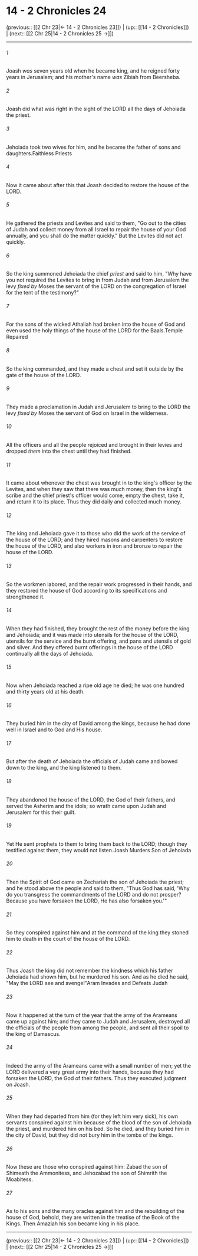 # 14 - 2 Chronicles 24

(previous:: [[2 Chr 23|← 14 - 2 Chronicles 23]]) | (up:: [[14 - 2 Chronicles]]) | (next:: [[2 Chr 25|14 - 2 Chronicles 25 →]])

***


###### 1 
Joash _was_ seven years old when he became king, and he reigned forty years in Jerusalem; and his mother's name _was_ Zibiah from Beersheba. 

###### 2 
Joash did what was right in the sight of the LORD all the days of Jehoiada the priest. 

###### 3 
Jehoiada took two wives for him, and he became the father of sons and daughters.Faithless Priests 

###### 4 
Now it came about after this that Joash decided to restore the house of the LORD. 

###### 5 
He gathered the priests and Levites and said to them, "Go out to the cities of Judah and collect money from all Israel to repair the house of your God annually, and you shall do the matter quickly." But the Levites did not act quickly. 

###### 6 
So the king summoned Jehoiada the chief _priest_ and said to him, "Why have you not required the Levites to bring in from Judah and from Jerusalem the levy _fixed by_ Moses the servant of the LORD on the congregation of Israel for the tent of the testimony?" 

###### 7 
For the sons of the wicked Athaliah had broken into the house of God and even used the holy things of the house of the LORD for the Baals.Temple Repaired 

###### 8 
So the king commanded, and they made a chest and set it outside by the gate of the house of the LORD. 

###### 9 
They made a proclamation in Judah and Jerusalem to bring to the LORD the levy _fixed by_ Moses the servant of God on Israel in the wilderness. 

###### 10 
All the officers and all the people rejoiced and brought in their levies and dropped _them_ into the chest until they had finished. 

###### 11 
It came about whenever the chest was brought in to the king's officer by the Levites, and when they saw that there was much money, then the king's scribe and the chief priest's officer would come, empty the chest, take it, and return it to its place. Thus they did daily and collected much money. 

###### 12 
The king and Jehoiada gave it to those who did the work of the service of the house of the LORD; and they hired masons and carpenters to restore the house of the LORD, and also workers in iron and bronze to repair the house of the LORD. 

###### 13 
So the workmen labored, and the repair work progressed in their hands, and they restored the house of God according to its specifications and strengthened it. 

###### 14 
When they had finished, they brought the rest of the money before the king and Jehoiada; and it was made into utensils for the house of the LORD, utensils for the service and the burnt offering, and pans and utensils of gold and silver. And they offered burnt offerings in the house of the LORD continually all the days of Jehoiada. 

###### 15 
Now when Jehoiada reached a ripe old age he died; he was one hundred and thirty years old at his death. 

###### 16 
They buried him in the city of David among the kings, because he had done well in Israel and to God and His house. 

###### 17 
But after the death of Jehoiada the officials of Judah came and bowed down to the king, and the king listened to them. 

###### 18 
They abandoned the house of the LORD, the God of their fathers, and served the Asherim and the idols; so wrath came upon Judah and Jerusalem for this their guilt. 

###### 19 
Yet He sent prophets to them to bring them back to the LORD; though they testified against them, they would not listen.Joash Murders Son of Jehoiada 

###### 20 
Then the Spirit of God came on Zechariah the son of Jehoiada the priest; and he stood above the people and said to them, "Thus God has said, 'Why do you transgress the commandments of the LORD and do not prosper? Because you have forsaken the LORD, He has also forsaken you.'" 

###### 21 
So they conspired against him and at the command of the king they stoned him to death in the court of the house of the LORD. 

###### 22 
Thus Joash the king did not remember the kindness which his father Jehoiada had shown him, but he murdered his son. And as he died he said, "May the LORD see and avenge!"Aram Invades and Defeats Judah 

###### 23 
Now it happened at the turn of the year that the army of the Arameans came up against him; and they came to Judah and Jerusalem, destroyed all the officials of the people from among the people, and sent all their spoil to the king of Damascus. 

###### 24 
Indeed the army of the Arameans came with a small number of men; yet the LORD delivered a very great army into their hands, because they had forsaken the LORD, the God of their fathers. Thus they executed judgment on Joash. 

###### 25 
When they had departed from him (for they left him very sick), his own servants conspired against him because of the blood of the son of Jehoiada the priest, and murdered him on his bed. So he died, and they buried him in the city of David, but they did not bury him in the tombs of the kings. 

###### 26 
Now these are those who conspired against him: Zabad the son of Shimeath the Ammonitess, and Jehozabad the son of Shimrith the Moabitess. 

###### 27 
As to his sons and the many oracles against him and the rebuilding of the house of God, behold, they are written in the treatise of the Book of the Kings. Then Amaziah his son became king in his place.

***

(previous:: [[2 Chr 23|← 14 - 2 Chronicles 23]]) | (up:: [[14 - 2 Chronicles]]) | (next:: [[2 Chr 25|14 - 2 Chronicles 25 →]])
